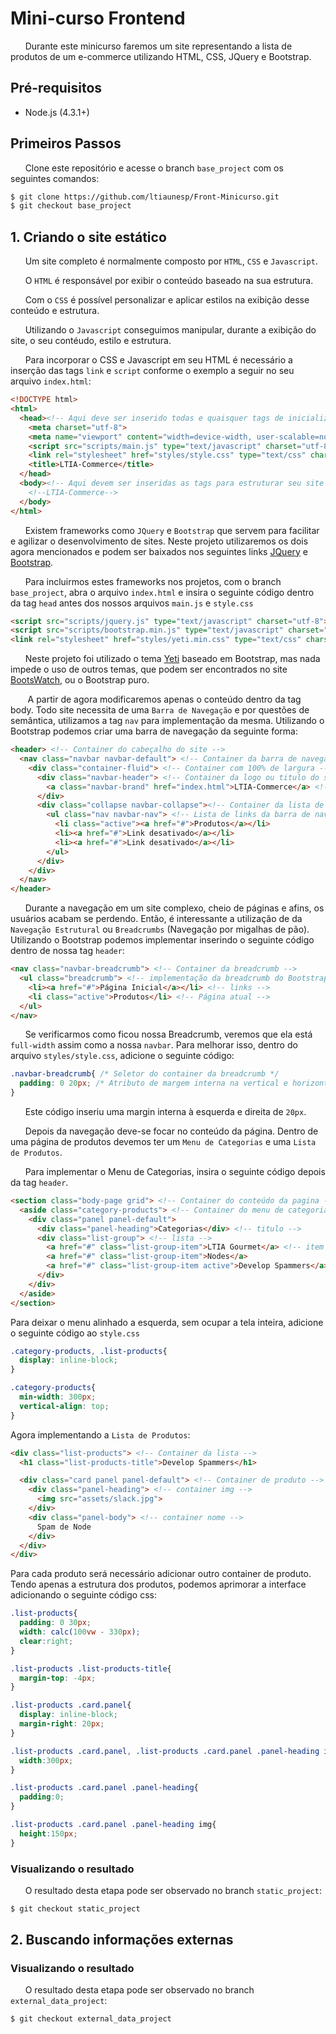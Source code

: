 # Mini-curso Frontend

&nbsp;&nbsp;&nbsp;&nbsp;&nbsp;&nbsp;Durante este minicurso faremos um site representando a lista de produtos de um e-commerce utilizando HTML, CSS, JQuery e Bootstrap.

## Pré-requisitos
   * Node.js (4.3.1+)

## Primeiros Passos

&nbsp;&nbsp;&nbsp;&nbsp;&nbsp;&nbsp;Clone este repositório e acesse o branch `base_project` com os seguintes comandos:

``` sh
$ git clone https://github.com/ltiaunesp/Front-Minicurso.git
$ git checkout base_project
```

## 1. Criando o site estático
&nbsp;&nbsp;&nbsp;&nbsp;&nbsp;&nbsp;Um site completo é normalmente composto por `HTML`, `CSS` e `Javascript`.

&nbsp;&nbsp;&nbsp;&nbsp;&nbsp;&nbsp;O `HTML` é responsável por exibir o conteúdo baseado na sua estrutura.

&nbsp;&nbsp;&nbsp;&nbsp;&nbsp;&nbsp;Com o `CSS` é possível personalizar e aplicar estilos na exibição desse conteúdo e estrutura.

&nbsp;&nbsp;&nbsp;&nbsp;&nbsp;&nbsp;Utilizando o `Javascript` conseguimos manipular, durante a exibição do site, o seu contéudo, estilo e estrutura.

&nbsp;&nbsp;&nbsp;&nbsp;&nbsp;&nbsp;Para incorporar o CSS e Javascript em seu HTML é necessário a inserção das tags `link` e `script` conforme o exemplo a seguir no seu arquivo `index.html`:

``` html
<!DOCTYPE html>
<html>
  <head><!-- Aqui deve ser inserido todas e quaisquer tags de inicialização do seu site -->
    <meta charset="utf-8">
    <meta name="viewport" content="width=device-width, user-scalable=no">  <!-- Meta-tag para definição virtual do tamanho da tela -->
    <script src="scripts/main.js" type="text/javascript" charset="utf-8"></script>
    <link rel="stylesheet" href="styles/style.css" type="text/css" charset="utf-8">
    <title>LTIA-Commerce</title>
  </head>
  <body><!-- Aqui devem ser inseridas as tags para estruturar seu site -->
    <!--LTIA-Commerce-->
  </body>
</html>
```

&nbsp;&nbsp;&nbsp;&nbsp;&nbsp;&nbsp;Existem frameworks como `JQuery` e `Bootstrap` que servem para facilitar e agilizar o desenvolvimento de sites. Neste projeto utilizaremos os dois agora mencionados e podem ser baixados nos seguintes links [JQuery](http://jquery.com/) e [Bootstrap](http://getbootstrap.com/).

&nbsp;&nbsp;&nbsp;&nbsp;&nbsp;&nbsp;Para incluirmos estes frameworks nos projetos, com o branch `base_project`, abra o arquivo `index.html` e insira o seguinte código dentro da tag `head` antes dos nossos arquivos `main.js` e `style.css`

``` html
<script src="scripts/jquery.js" type="text/javascript" charset="utf-8"></script>
<script src="scripts/bootstrap.min.js" type="text/javascript" charset="utf-8"></script>
<link rel="stylesheet" href="styles/yeti.min.css" type="text/css" charset="utf-8">
```


&nbsp;&nbsp;&nbsp;&nbsp;&nbsp;&nbsp;Neste projeto foi utilizado o tema [Yeti](https://bootswatch.com/yeti/) baseado em Bootstrap, mas nada impede o uso de outros temas, que podem ser encontrados no site [BootsWatch](https://bootswatch.com/yeti/), ou o Bootstrap puro.

&nbsp;&nbsp;&nbsp;&nbsp;&nbsp;&nbsp; A partir de agora modificaremos apenas o conteúdo dentro da tag body. Todo site necessita de uma `Barra de Navegação` e por questões de semântica, utilizamos a tag `nav` para implementação da mesma. Utilizando o Bootstrap podemos criar uma barra de navegação da seguinte forma:

``` html
<header> <!-- Container do cabeçalho do site -->
  <nav class="navbar navbar-default"> <!-- Container da barra de navegação -->
    <div class="container-fluid"> <!-- Container com 100% de largura -->
      <div class="navbar-header"> <!-- Container da logo ou titulo do site -->
        <a class="navbar-brand" href="index.html">LTIA-Commerce</a> <!-- Link para a página inicial -->
      </div>
      <div class="collapse navbar-collapse"><!-- Container da lista de links -->
        <ul class="nav navbar-nav"> <!-- Lista de links da barra de navegação -->
          <li class="active"><a href="#">Produtos</a></li>
          <li><a href="#">Link desativado</a></li>
          <li><a href="#">Link desativado</a></li>
        </ul>
      </div>
    </div>
  </nav>  
</header>
```
&nbsp;&nbsp;&nbsp;&nbsp;&nbsp;&nbsp;Durante a navegação em um site complexo, cheio de páginas e afins, os usuários acabam se perdendo. Então, é interessante a utilização de da `Navegação Estrutural` ou `Breadcrumbs` (Navegação por migalhas de pão). Utilizando o Bootstrap podemos implementar inserindo o seguinte código dentro de nossa tag `header`:

``` html
<nav class="navbar-breadcrumb"> <!-- Container da breadcrumb -->
  <ul class="breadcrumb"> <!-- implementação da breadcrumb do Bootstrap -->
    <li><a href="#">Página Inicial</a></li> <!-- links -->
    <li class="active">Produtos</li> <!-- Página atual -->
  </ul>
</nav>
```

&nbsp;&nbsp;&nbsp;&nbsp;&nbsp;&nbsp;Se verificarmos como ficou nossa Breadcrumb, veremos que ela está `full-width` assim como a nossa `navbar`. Para melhorar isso, dentro do arquivo `styles/style.css`, adicione o seguinte código:

``` css
.navbar-breadcrumb{ /* Seletor do container da breadcrumb */
  padding: 0 20px; /* Atributo de margem interna na vertical e horizontal */
}
```
&nbsp;&nbsp;&nbsp;&nbsp;&nbsp;&nbsp;Este código inseriu uma margin interna à esquerda e direita de `20px`.

&nbsp;&nbsp;&nbsp;&nbsp;&nbsp;&nbsp;Depois da navegação deve-se focar no conteúdo da página. Dentro de uma página de produtos devemos ter um `Menu de Categorias` e uma `Lista de Produtos`.

&nbsp;&nbsp;&nbsp;&nbsp;&nbsp;&nbsp;Para implementar o Menu de Categorias, insira o seguinte código depois da tag `header`.
``` html
<section class="body-page grid"> <!-- Container do conteúdo da pagina -->
  <aside class="category-products"> <!-- Container do menu de categorias -->
    <div class="panel panel-default">
      <div class="panel-heading">Categorias</div> <!-- titulo -->
      <div class="list-group"> <!-- lista -->
        <a href="#" class="list-group-item">LTIA Gourmet</a> <!-- item -->
        <a href="#" class="list-group-item">Nodes</a>
        <a href="#" class="list-group-item active">Develop Spammers</a> <!-- item ativo -->
      </div>
    </div>
  </aside>
</section>
```

Para deixar o menu alinhado a esquerda, sem ocupar a tela inteira, adicione o seguinte código ao `style.css`

``` css
.category-products, .list-products{
  display: inline-block;
}

.category-products{
  min-width: 300px;
  vertical-align: top;
}
```

Agora implementando a `Lista de Produtos`:

``` html
<div class="list-products"> <!-- Container da lista -->
  <h1 class="list-products-title">Develop Spammers</h1>

  <div class="card panel panel-default"> <!-- Container de produto -->
    <div class="panel-heading"> <!-- container img -->
      <img src="assets/slack.jpg">
    </div>
    <div class="panel-body"> <!-- container nome -->
      Spam de Node
    </div>
  </div>
</div>
```
Para cada produto será necessário adicionar outro container de produto. Tendo apenas a estrutura dos produtos, podemos aprimorar a interface adicionando o seguinte código css:

``` css
.list-products{
  padding: 0 30px;
  width: calc(100vw - 330px);
  clear:right;
}

.list-products .list-products-title{
  margin-top: -4px;
}

.list-products .card.panel{
  display: inline-block;
  margin-right: 20px;
}

.list-products .card.panel, .list-products .card.panel .panel-heading img{
  width:300px;
}

.list-products .card.panel .panel-heading{
  padding:0;
}

.list-products .card.panel .panel-heading img{
  height:150px;
}
```

### Visualizando o resultado

&nbsp;&nbsp;&nbsp;&nbsp;&nbsp;&nbsp;O resultado desta etapa pode ser observado no branch `static_project`:

``` sh    
$ git checkout static_project
```


## 2. Buscando informações externas

### Visualizando o resultado
&nbsp;&nbsp;&nbsp;&nbsp;&nbsp;&nbsp;O resultado desta etapa pode ser observado no branch `external_data_project`:

``` sh    
$ git checkout external_data_project
```
